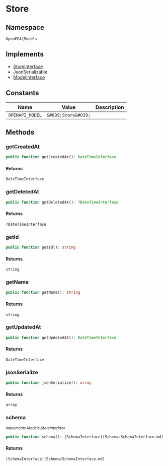 # Store


## Namespace
`OpenFGA\Models`

## Implements
* [StoreInterface](Models/StoreInterface.md)
* JsonSerializable
* [ModelInterface](Models/ModelInterface.md)

## Constants
| Name | Value | Description |
|------|-------|-------------|
| `OPENAPI_MODEL` | `&#039;Store&#039;` |  |


## Methods
### getCreatedAt


```php
public function getCreatedAt(): DateTimeInterface
```



#### Returns
`DateTimeInterface`

### getDeletedAt


```php
public function getDeletedAt(): ?DateTimeInterface
```



#### Returns
`?DateTimeInterface`

### getId


```php
public function getId(): string
```



#### Returns
`string`

### getName


```php
public function getName(): string
```



#### Returns
`string`

### getUpdatedAt


```php
public function getUpdatedAt(): DateTimeInterface
```



#### Returns
`DateTimeInterface`

### jsonSerialize


```php
public function jsonSerialize(): array
```



#### Returns
`array`

### schema

*<small>Implements Models\StoreInterface</small>*  

```php
public function schema(): [SchemaInterface](Schema/SchemaInterface.md)
```



#### Returns
`[SchemaInterface](Schema/SchemaInterface.md)`

